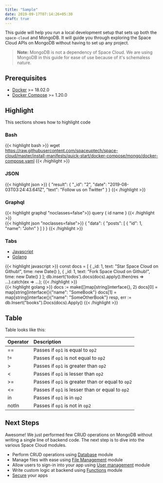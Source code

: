 ```yaml
---
title: "Sample"
date: 2019-09-17T07:14:26+05:30
draft: true
---
```


This guide will help you run a local development setup that sets up both the `space-cloud` and MongoDB. It will guide you through exploring the Space Cloud APIs on MongoDB without having to set up any project.

> **Note:** MongoDB is not a dependency of Space Cloud. We are using MongoDB in this guide for ease of use because of it's schemaless nature.


## Prerequisites

- [Docker](https://docs.docker.com/install/) >= 18.02.0
- [Docker Compose](https://docs.docker.com/compose/install/) >= 1.20.0


## Highlight

This sections shows how to highlight code

### Bash

{{< highlight bash >}}
wget https://raw.githubusercontent.com/spaceuptech/space-cloud/master/install-manifests/quick-start/docker-compose/mongo/docker-compose.yaml
{{< /highlight >}}


### JSON

{{< highlight json >}}
{
  "result": {
      "_id": "2",
      "date": "2019-08-03T03:24:43.641Z",
      "text": "Follow us on Twitter"
    }
}
{{< /highlight >}}

### Graphql
<div class="graphql-container">
<div class="graphql-query">
{{< highlight graphql "noclasses=false">}}
query {
  id
  name
}
{{< /highlight >}}
</div>
<div class="graphql-response">
{{< highlight json "noclasses=false">}}
{
  "data": {
    "posts": [
      {
        "id": 1,
        "name": "John"
      }
    ]
  }
}
{{< /highlight >}}
</div>
</div>

### Tabs

<div class="row tabs-wrapper">
  <div class="col s12" style="padding:0">
    <ul class="tabs">
      <li class="tab col s2"><a class="active" href="#insertmany-js">Javascript</a></li>
      <li class="tab col s2"><a href="#insertmany-golang">Golang</a></li>
    </ul>
  </div>
  <div id="insertmany-js" class="col s12" style="padding:0">
{{< highlight javascript >}}
const docs = [
  { _id: 1, text: "Star Space Cloud on Github!", time: new Date() },
  { _id: 1, text: "Fork Space Cloud on Github!", time: new Date() }
];
db.insert('todos').docs(docs).apply().then(res => ...).catch(ex => ...);
{{< /highlight >}}  
  </div>
  <div id="insertmany-golang" class="col s12" style="padding:0">
{{< highlight golang >}}
docs := make([]map[string]interface{}, 2)
docs[0] = map[string]interface{}{"name": "SomeBook"}
docs[1] = map[string]interface{}{"name": "SomeOtherBook"}
resp, err := db.Insert("books").Docs(docs).Apply()
{{< /highlight >}} 
  </div>
</div>


## Table

Table looks like this:

| Operator | Description                                       |
|:---------|:--------------------------------------------------|
| ==       | Passes if `op1` is equal to `op2`                 |
| !=       | Passes if `op1` is not equal to `op2`             |
| >        | Passes if `op1` is greater than `op2`             |
| <        | Passes if `op1` is lesser than `op2`              |
| >=       | Passes if `op1` is greater than or equal to `op2` |
| <=       | Passes if `op1` is lesser than or equal to `op2`  |
| in       | Passes if `op1` is in `op2`                       |
| notIn    | Passes if `op1` is not in `op2`                   |

## Next Steps

Awesome! We just performed few CRUD operations on MongoDB without writing a single line of backend code. The next step is to dive into the various Space Cloud modules.

- Perform CRUD operations using [Database](/docs/database/) module
- Manage files with ease using [File Management](/docs/file-storage) module
- Allow users to sign-in into your app using [User management](/docs/user-management) module
- Write custom logic at backend using [Functions](/docs/functions/) module
- [Secure](/docs/security) your apps


